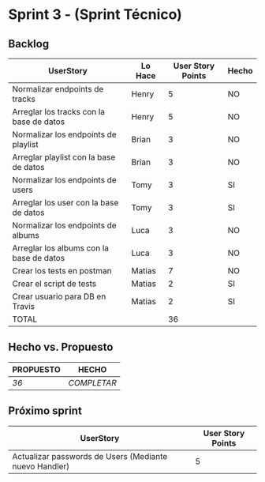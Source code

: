 # Sprint 3 - (Sprint Técnico)

## Backlog
 |UserStory|Lo Hace|User Story Points|Hecho|
 |---------|---------------|-------|-----|
 |Normalizar endpoints de tracks|Henry|5|NO|
 |Arreglar los tracks con la base de datos|Henry|5|NO|
 |Normalizar los endpoints de playlist |Brian|3|NO|
 |Arreglar playlist con la base de datos |Brian|3|NO|
 |Normalizar los endpoints de users|Tomy|3|SI|
 |Arreglar los user con la base de  datos|Tomy|3|SI|
 |Normalizar los endpoints de albums|Luca|3|NO|  
 |Arreglar los albums con la base de  datos|Luca|3|NO|
 |Crear los tests en postman|Matias|7|NO|
 |Crear el script de tests|Matias|2|SI|
 |Crear usuario para DB en Travis|Matias|2|SI|
 |TOTAL||36||
 
## Hecho vs. Propuesto

|PROPUESTO|HECHO|
|---|---|
|*36*|<span style="color:amarillo">*COMPLETAR*</span>

## Próximo sprint
|UserStory|User Story Points|
 |---------|---------------|
|Actualizar passwords de Users (Mediante nuevo Handler)|5|